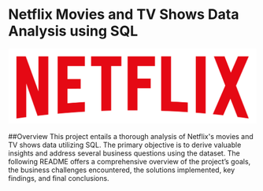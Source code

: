 # Netflix Movies and TV Shows Data Analysis using SQL
![Netflix Logo](https://github.com/marufnawaz/netflix_sql_project/blob/main/logo.png)

##Overview
This project entails a thorough analysis of Netflix's movies and TV shows data utilizing SQL. The primary objective is to derive valuable insights and address several business questions using the dataset. The following README offers a comprehensive overview of the project’s goals, the business challenges encountered, the solutions implemented, key findings, and final conclusions.
